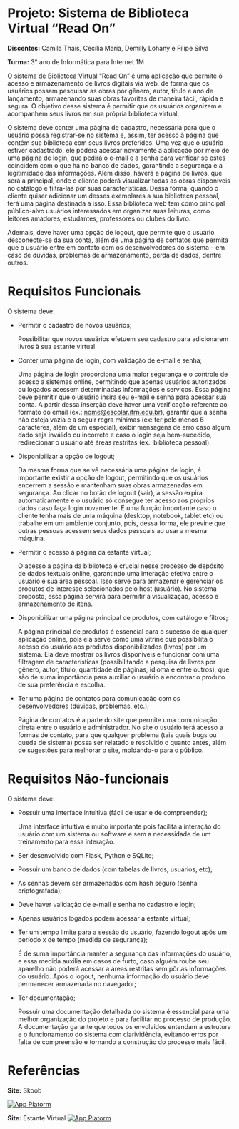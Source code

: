 # Projeto: Sistema de Biblioteca Virtual “Read On”
**Discentes:** Camila Thaís, Cecília Maria, Demilly Lohany e Filipe Silva

**Turma:** 3° ano de Informática para Internet 1M

O sistema de Biblioteca Virtual “Read On” é uma aplicação que permite o acesso e armazenamento de livros digitais via web, de forma que os usuários possam pesquisar as obras por gênero, autor, título e ano de lançamento, armazenando suas obras favoritas de maneira fácil, rápida e segura. O objetivo desse sistema é permitir que os usuários organizem e acompanhem seus livros em sua própria biblioteca virtual.

O sistema deve conter uma página de cadastro, necessária para que o usuário possa registrar-se no sistema e, assim, ter acesso à página que contém sua biblioteca com seus livros preferidos. Uma vez que o usuário estiver cadastrado, ele poderá acessar novamente a aplicação por meio de uma página de login, que pedirá o e-mail e a senha para verificar se estes coincidem com o que há no banco de dados, garantindo a segurança e a legitimidade das informações. Além disso, haverá a página de livros, que será a principal, onde o cliente poderá visualizar todas as obras disponíveis no catálogo e filtrá-las por suas características. Dessa forma, quando o cliente quiser adicionar um desses exemplares a sua biblioteca pessoal, terá uma página destinada a isso. Essa biblioteca web tem como principal público-alvo usuários interessados em organizar suas leituras, como leitores amadores, estudantes, professores ou clubes do livro.

Ademais, deve haver uma opção de logout, que permite que o usuário desconecte-se da sua conta, além de uma página de contatos que permita que o usuário entre em contato com os desenvolvedores do sistema – em caso de dúvidas, problemas de armazenamento, perda de dados, dentre outros.

# Requisitos Funcionais
O sistema deve:
- Permitir o cadastro de novos usuários;
  
    Possibilitar que novos usuários efetuem seu cadastro para adicionarem livros à sua estante virtual.

- Conter uma página de login, com validação de e-mail e senha;
  
    Uma página de login proporciona uma maior segurança e o controle de acesso a sistemas online, permitindo que apenas usuários autorizados ou logados acessem determinadas informações e serviços. Essa página deve permitir que o usuário insira seu e-mail e senha para acessar sua conta. A partir dessa inserção deve haver uma verificação referente ao formato do email (ex.: nome@escolar.ifrn.edu.br), garantir que a senha não esteja vazia e a seguir regra mínimas (ex: ter pelo menos 6 caracteres, além de um especial), exibir mensagens de erro caso algum dado seja inválido ou incorreto e caso o login seja bem-sucedido, redirecionar o usuário até áreas restritas (ex.: biblioteca pessoal).

- Disponibilizar a opção de logout;
  
    Da mesma forma que se vê necessária uma página de login, é importante existir a opção de logout, permitindo que os usuários encerrem a sessão e mantenham suas obras armazenadas em segurança. Ao clicar no botão de logout (sair), a sessão expira automaticamente e o usuário só consegue ter acesso aos próprios dados caso faça login novamente.
    É uma função importante caso o cliente tenha mais de uma máquina (desktop, notebook, tablet etc) ou trabalhe em um ambiente conjunto, pois, dessa forma, ele previne que outras pessoas acessem seus dados pessoais ao usar a mesma máquina.

- Permitir o acesso à página da estante virtual;
  
    O acesso a página da biblioteca é crucial nesse processo de depósito de dados textuais online, garantindo uma interação efetiva entre o usuário e sua área pessoal. Isso serve para armazenar e gerenciar os produtos de interesse selecionados pelo host (usuário). No sistema proposto, essa página servirá para permitir a visualização, acesso e armazenamento de itens.

- Disponibilizar uma página principal de produtos, com catálogo e filtros;
  
    A página principal de produtos é essencial para o sucesso de qualquer aplicação online, pois ela serve como uma vitrine que possibilita o acesso do usuário aos produtos disponibilizados (livros) por um sistema. Ela deve mostrar os livros disponíveis e funcionar com uma filtragem de características (possibilitando a pesquisa de livros por gênero, autor, título, quantidade de páginas, idioma e entre outros), que são de suma importância para auxiliar o usuário a encontrar o produto de sua preferência e escolha. 
                     
- Ter uma página de contatos para comunicação com os desenvolvedores (dúvidas, problemas, etc.);
  
    Página de contatos é a parte do site que permite uma comunicação direta entre o usuário e administrador. No site o usuário terá acesso a formas de contato, para que qualquer problema (tais quais bugs ou queda de sistema) possa ser relatado e resolvido o quanto antes, além de sugestões para melhorar o site, moldando-o para o público.

# Requisitos Não-funcionais
O sistema deve:
- Possuir uma interface intuitiva (fácil de usar e de compreender);
  
    Uma interface intuitiva é muito importante pois facilita a interação do usuário com um sistema ou software e sem a necessidade de um treinamento para essa interação.

- Ser desenvolvido com Flask, Python e SQLite;

- Possuir um banco de dados (com tabelas de livros, usuários, etc);

- As senhas devem ser armazenadas com hash  seguro (senha criptografada);

- Deve haver validação de e-mail e senha no cadastro e login;

- Apenas usuários logados podem acessar a estante virtual;

- Ter um tempo limite para a sessão do usuário, fazendo logout após um período x de tempo (medida de segurança);
  
    É de suma importância manter a segurança das informações do usuário, e essa medida auxilia em casos de furto, caso alguém roube seu aparelho não poderá acessar a áreas restritas  sem pôr as informações do usuário.
    Após o logout, nenhuma informação do usuário deve permanecer armazenada no navegador;

- Ter documentação;
  
    Possuir uma documentação detalhada do sistema é essencial para uma melhor organização do projeto e para facilitar no processo de produção. A documentação garante que todos os envolvidos entendam a estrutura e o funcionamento do sistema com clarividência, evitando erros por falta de compreensão e tornando a construção do processo mais fácil.


# Referências
**Site:** Skoob

[![App Platorm](https://namanita.com/wp-content/uploads/2015/03/skoob-1.jpg)](https://www.digitalocean.com/products/app-platform)

**Site:** Estante Virtual
[![App Platorm](https://files.tecnoblog.net/wp-content/uploads/2019/09/estante-virtual-site.jpg)](https://www.digitalocean.com/products/app-platform)

